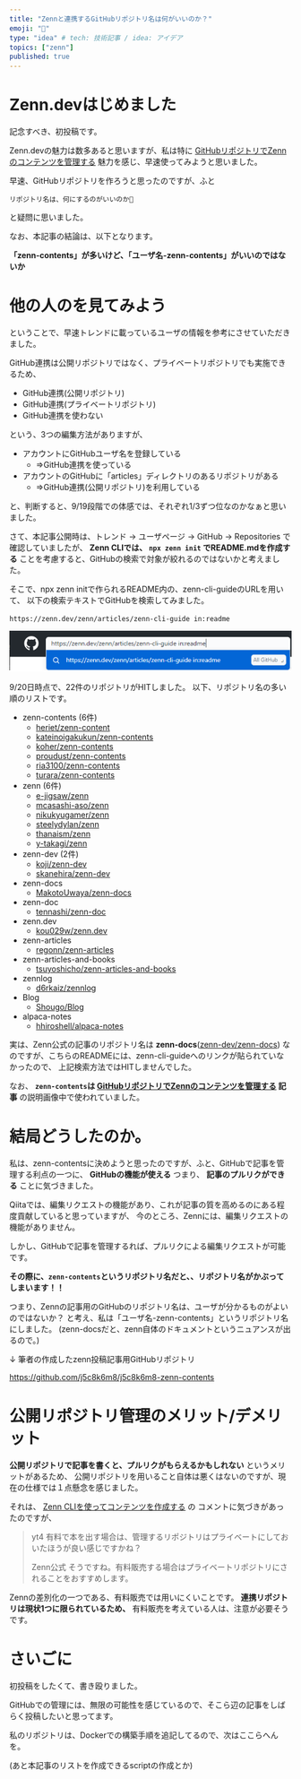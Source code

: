```yaml
---
title: "Zennと連携するGitHubリポジトリ名は何がいいのか？"
emoji: "🤔"
type: "idea" # tech: 技術記事 / idea: アイデア
topics: ["zenn"]
published: true
---
```


# Zenn.devはじめました

記念すべき、初投稿です。


Zenn.devの魅力は数多あると思いますが、私は特に
[GitHubリポジトリでZennのコンテンツを管理する](https://zenn.dev/zenn/articles/connect-to-github)
魅力を感じ、早速使ってみようと思いました。

早速、GitHubリポジトリを作ろうと思ったのですが、ふと

`リポジトリ名は、何にするのがいいのか🤔`

と疑問に思いました。

なお、本記事の結論は、以下となります。

**「zenn-contents」が多いけど、「ユーザ名-zenn-contents」がいいのではないか**

# 他の人のを見てみよう

ということで、早速トレンドに載っているユーザの情報を参考にさせていただきました。

GitHub連携は公開リポジトリではなく、プライベートリポジトリでも実施できるため、

 - GitHub連携(公開リポジトリ)
 - GitHub連携(プライベートリポジトリ)
 - GitHub連携を使わない

 という、3つの編集方法がありますが、

  - アカウントにGitHubユーザ名を登録している
    - ⇒GitHub連携を使っている
  - アカウントのGitHubに「articles」ディレクトリのあるリポジトリがある
    - ⇒GitHub連携(公開リポジトリ)を利用している

と、判断すると、9/19段階での体感では、それぞれ1/3ずつ位なのかなぁと思いました。


さて、本記事公開時は、トレンド -> ユーザページ -> GitHub -> Repositories
で確認していましたが、 **Zenn CLIでは、 `npx zenn init` でREADME.mdを作成する**
ことを考慮すると、GitHubの検索で対象が絞れるのではないかと考えました。

そこで、npx zenn initで作られるREADME内の、zenn-cli-guideのURLを用いて、
以下の検索テキストでGitHubを検索してみました。

`https://zenn.dev/zenn/articles/zenn-cli-guide in:readme`

![](https://github.com/j5c8k6m8/j5c8k6m8-zenn-contents/raw/zenn/images/zenn-github-repository-name___img-github-search.png)

9/20日時点で、22件のリポジトリがHITしました。
以下、リポジトリ名の多い順のリストです。

 - zenn-contents (6件)
   - [heriet/zenn-content](https://github.com/heriet/zenn-content)
   - [kateinoigakukun/zenn-contents](https://github.com/kateinoigakukun/zenn-contents)
   - [koher/zenn-contents](https://github.com/koher/zenn-contents)
   - [proudust/zenn-contents](https://github.com/proudust/zenn-contents)
   - [ria3100/zenn-contents](https://github.com/ria3100/zenn-contents)
   - [turara/zenn-contents](https://github.com/turara/zenn-contents)
 - zenn (6件)
   - [e-jigsaw/zenn](https://github.com/e-jigsaw/zenn)
   - [mcasashi-aso/zenn](https://github.com/mcasashi-aso/zenn)
   - [nikukyugamer/zenn](https://github.com/nikukyugamer/zenn)
   - [steelydylan/zenn](https://github.com/steelydylan/zenn)
   - [thanaism/zenn](https://github.com/thanaism/zenn)
   - [y-takagi/zenn](https://github.com/y-takagi/zenn)
 - zenn-dev (2件)
   - [koji/zenn-dev](https://github.com/koji/zenn-dev)
   - [skanehira/zenn-dev](https://github.com/skanehira/zenn-dev)
 - zenn-docs
   - [MakotoUwaya/zenn-docs](https://github.com/MakotoUwaya/zenn-docs)
 - zenn-doc
   - [tennashi/zenn-doc](https://github.com/tennashi/zenn-doc)
 - zenn.dev
   - [kou029w/zenn.dev](https://github.com/kou029w/zenn.dev)
 - zenn-articles
   - [regonn/zenn-articles](https://github.com/regonn/zenn-articles)
 - zenn-articles-and-books
   - [tsuyoshicho/zenn-articles-and-books](https://github.com/tsuyoshicho/zenn-articles-and-books)
 - zennlog
   - [d6rkaiz/zennlog](https://github.com/d6rkaiz/zennlog)
 - Blog
   - [Shougo/Blog](https://github.com/Shougo/Blog)
 - alpaca-notes
   - [hhiroshell/alpaca-notes](https://github.com/hhiroshell/alpaca-notes)

実は、Zenn公式の記事のリポジトリ名は **zenn-docs**([zenn-dev/zenn-docs](https://github.com/zenn-dev/zenn-docs))
なのですが、こちらのREADMEには、zenn-cli-guideへのリンクが貼られていなかったので、
上記検索方法ではHITしませんでした。

なお、 **`zenn-contents`は [GitHubリポジトリでZennのコンテンツを管理する](https://zenn.dev/zenn/articles/connect-to-github) 記事**
の説明画像中で使われていました。


# 結局どうしたのか。

私は、zenn-contentsに決めようと思ったのですが、ふと、GitHubで記事を管理する利点の一つに、
**GitHubの機能が使える** つまり、 **記事のプルリクができる** ことに気づきました。

Qiitaでは、編集リクエストの機能があり、これが記事の質を高めるのにある程度貢献していると思っていますが、
今のところ、Zennには、編集リクエストの機能がありません。

しかし、GitHubで記事を管理するれば、プルリクによる編集リクエストが可能です。

**その際に、`zenn-contents`というリポジトリ名だと、、リポジトリ名がかぶってしまいます！！**

つまり、Zennの記事用のGitHubのリポジトリ名は、ユーザが分かるものがよいのではないか？
と考え、私は「ユーザ名-zenn-contents」というリポジトリ名にしました。
(zenn-docsだと、zenn自体のドキュメントというニュアンスが出るので。)

↓ 筆者の作成したzenn投稿記事用GitHubリポジトリ

https://github.com/j5c8k6m8/j5c8k6m8-zenn-contents


# 公開リポジトリ管理のメリット/デメリット

**公開リポジトリで記事を書くと、プルリクがもらえるかもしれない** というメリットがあるため、
公開リポジトリを用いること自体は悪くはないのですが、現在の仕様では１点懸念を感じました。

それは、 [Zenn CLIを使ってコンテンツを作成する](https://zenn.dev/zenn/articles/zenn-cli-guide) の
コメントに気づきがあったのですが、

> yt4
> 有料で本を出す場合は、管理するリポジトリはプライベートにしておいたほうが良い感じですかね？
> 
> Zenn公式
> そうですね。有料販売する場合はプライベートリポジトリにされることをおすすめします。

Zennの差別化の一つである、有料販売では用いにくいことです。
**連携リポジトリは現状1つに限られているため、** 有料販売を考えている人は、注意が必要そうです。

# さいごに

初投稿をしたくて、書き殴りました。

GitHubでの管理には、無限の可能性を感じているので、そこら辺の記事をしばらく投稿したいと思ってます。

私のリポジトリは、Dockerでの構築手順を追記してるので、次はここらへんを。

(あと本記事のリストを作成できるscriptの作成とか)
